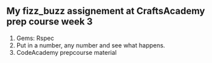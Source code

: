 ## My fizz_buzz assignement at CraftsAcademy prep course week 3

1. Gems: Rspec
2. Put in a number, any number and see what happens.
3. CodeAcademy prepcourse material
